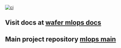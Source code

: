 [![ci](https://github.com/HARSHALKUMRE/wafer_mlops_docs/actions/workflows/ci.yml/badge.svg?branch=main)](https://github.com/HARSHALKUMRE/wafer_mlops_docs/actions/workflows/ci.yml)

## Visit docs at [wafer mlops docs](https://HARSHALKUMRE.github.io/wafer_mlops_docs/)

## Main project repository [mlops main]()